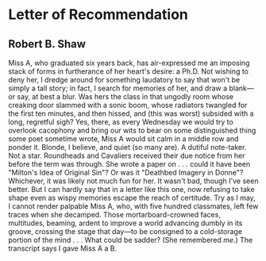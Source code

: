 # Letter of Recommendation
## Robert B. Shaw
Miss A, who graduated six years back,
has air-expressed me an imposing stack
of forms in furtherance of her heart's desire:
a Ph.D. Not wishing to deny her,
I dredge around for something laudatory
to say that won't be simply a tall story;
in fact, I search for memories of her,
and draw a blank—or say, at best a blur.
Was hers the class in that ungodly room
whose creaking door slammed with a sonic boom,
whose radiators twangled for the first
ten minutes, and then hissed, and (this was worst)
subsided with a long, regretful sigh?
Yes, there, as every Wednesday we would try
to overlook cacophony and bring
our wits to bear on some distinguished thing
some poet sometime wrote, Miss A would sit
calm in a middle row and ponder it.
Blonde, I believe, and quiet (so many are).
A dutiful note-taker. Not a star.
Roundheads and Cavaliers received their due
notice from her before the term was through.
She wrote a paper on . . . could it have been
"Milton's Idea of Original Sin"?
Or was it "Deathbed Imagery in Donne"?
Whichever, it was likely not much fun
for her. It wasn't bad, though I've seen better.
But I can hardly say that in a letter
like this one, now refusing to take shape
even as wispy memories escape
the reach of certitude. Try as I may,
I cannot render palpable Miss A,
who, with five hundred classmates, left few traces
when she decamped. Those mortarboard-crowned faces,
multitudes, beaming, ardent to improve
a world advancing dumbly in its groove,
crossing the stage that day—to be consigned
to a cold-storage portion of the mind . . .
What could be sadder? (She remembered _me_.)
The transcript says I gave Miss A a B.